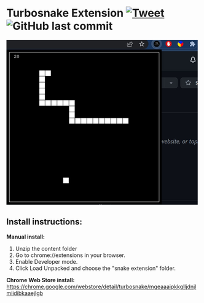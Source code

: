 # Turbosnake Extension   [![Tweet](https://img.shields.io/twitter/url/http/shields.io.svg?style=social)](https://twitter.com/intent/tweet?text=A%20compact%20and%20challenging%20Snake%20Game%20that%20runs%20in%20your%20browser's%20corner!!&url=https%3A%2F%2Fgithub.com%2Fitjustwerk%2Fturbosnake)  ![GitHub last commit](https://img.shields.io/github/last-commit/itjustwerk/turbosnake?style=plastic)

<img src="snakeextension.jpg" height='430'>

## Install instructions:
  **Manual install:**
  1. Unzip the content folder
  2. Go to chrome://extensions in your browser.
  3. Enable Developer mode.
  4. Click Load Unpacked and choose the "snake extension" folder.

<b>Chrome Web Store install:</b>
  https://chrome.google.com/webstore/detail/turbosnake/mgeaaaipkkglljdnjlmiidibkaaejlgb

